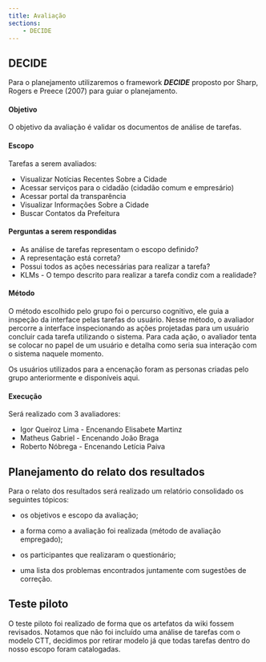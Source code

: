 ```yaml
---
title: Avaliação
sections:
    - DECIDE
---
```


## DECIDE

Para o planejamento utilizaremos o framework ***DECIDE*** proposto por Sharp, Rogers e Preece (2007) para guiar o planejamento.

#### Objetivo

O objetivo da avaliação é validar os documentos de análise de tarefas.

#### Escopo

Tarefas a serem avaliados:

* Visualizar Notícias Recentes Sobre a Cidade
* Acessar serviços para o cidadão (cidadão comum e empresário)
* Acessar portal da transparência
* Visualizar Informações Sobre a Cidade
* Buscar Contatos da Prefeitura

#### Perguntas a serem respondidas

* As análise de tarefas representam o escopo definido?
* A representação está correta?
* Possui todos as ações necessárias para realizar a tarefa?
* KLMs - O tempo descrito para realizar a tarefa condiz com a realidade?

#### Método

O método escolhido pelo grupo foi o percurso cognitivo, ele guia a inspeção da interface pelas tarefas do usuário. Nesse método, o avaliador percorre a interface inspecionando as ações projetadas para um usuário concluir cada tarefa utilizando o sistema. Para cada ação, o avaliador tenta se colocar no papel de um usuário e detalha como seria sua interação com o sistema naquele momento.

Os usuários utilizados para a encenação foram as personas criadas pelo grupo anteriormente e disponíveis aqui.

#### Execução

Será realizado com 3 avaliadores:

* Igor Queiroz Lima - Encenando Elisabete Martinz
* Matheus Gabriel - Encenando João Braga
* Roberto Nóbrega - Encenando Letícia Paiva

## Planejamento do relato dos resultados

Para o relato dos resultados será realizado um relatório consolidado os seguintes tópicos:

* os objetivos e escopo da avaliação;

* a forma como a avaliação foi realizada (método de avaliação empregado);

* os participantes que realizaram o questionário;

* uma lista dos problemas encontrados juntamente com sugestões de correção.

## Teste piloto

O teste piloto foi realizado de forma que os artefatos da wiki fossem revisados. Notamos que não foi incluído uma análise de tarefas com o modelo CTT, decidimos por retirar modelo já que todas tarefas dentro do nosso escopo foram catalogadas.